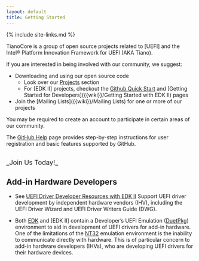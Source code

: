 ```yaml
---
layout: default
title: Getting Started
---
```

{% include site-links.md %}

TianoCore is a group of open source projects related to [UEFI] and
the Intel&reg; Platform Innovation Framework for UEFI (AKA Tiano).

If you are interested in being involved with our community, we suggest:

* Downloading and using our open source code
  * Look over our [Projects]({{wiki}}/Additional-Projects) section 
  * For [EDK II] projects, checkout the
    [Github Quick Start]({{wiki}}/SourceForge-to-Github-Quick-Start) and
    [Getting Started for Developers]({{wiki}}/Getting Started with EDK II)
    pages
* Join the [Mailing Lists]({{wiki}}/Mailing Lists) for one or more of
  our projects

You may be required to create an account to participate in certain
areas of our community.

The [GitHub Help](https://help.github.com/) page provides step-by-step
instructions for user registration and basic features supported by
GitHub.

<br>
<span style="font-size: 125%">_Join Us Today!_</span>

## Add-in Hardware Developers

* See [UEFI Driver Developer Resources with EDK
  II]({{wiki}}/Driver-Developer) Support UEFI driver development by
  independent hardware vendors (IHV), including the UEFI Driver Wizard
  and UEFI Driver Writers Guide (DWG).

* Both [EDK]({{wiki}}/EDK) and [EDK II] contain a Developer’s UEFI
  Emulation ([DuetPkg]({{wiki}}/DuetPkg)) environment to aid in
  development of UEFI drivers for add-in hardware. One of the
  limitations of the [NT32]({{wiki}}/NT32) emulation environment is
  the inability to communicate directly with hardware. This is of
  particular concern to add-in hardware developers (IHVs), who are
  developing UEFI drivers for their hardware devices.

